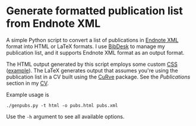 # Generate formatted publication list from Endnote XML

A simple Python script to convert a list of publications in [Endnote XML](https://gist.github.com/low-decarie/3831049) format into HTML or LaTeX formats. I use [BibDesk](http://bibdesk.sourceforge.net/) to manage my publication list, and it supports Endnote XML format as an output format.

The HTML output generated by this script employs some custom [CSS](http://blog.rguha.net/wp-content/themes/hellish-simplicity/custom-css/style-1109.css) ([example](http://blog.rguha.net/?page_id=1109)). The LaTeX generates output that assumes you're using the publication list in a CV built using the [CuRve](https://www.ctan.org/pkg/curve) package. See the _Publications_ section in my [CV](http://www.rguha.net/cv.pdf).

Example usage is 
```
./genpubs.py -t html -o pubs.html pubs.xml
```
Use the `-h` argument to see all available options.
